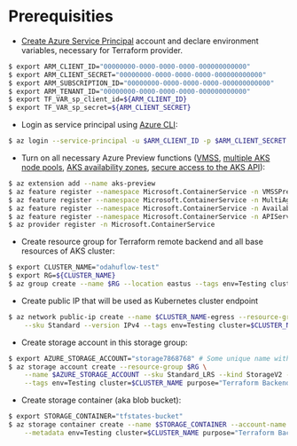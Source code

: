 # Prerequisities

- [Create Azure Service Principal](https://www.terraform.io/docs/providers/azurerm/auth/service_principal_client_secret.html#creating-a-service-principal) account and declare environment variables, necessary for Terraform provider.
```bash
$ export ARM_CLIENT_ID="00000000-0000-0000-0000-000000000000"
$ export ARM_CLIENT_SECRET="00000000-0000-0000-0000-000000000000"
$ export ARM_SUBSCRIPTION_ID="00000000-0000-0000-0000-000000000000"
$ export ARM_TENANT_ID="00000000-0000-0000-0000-000000000000"
$ export TF_VAR_sp_client_id=${ARM_CLIENT_ID}
$ export TF_VAR_sp_secret=${ARM_CLIENT_SECRET}
```

- Login as service principal using [Azure CLI](https://docs.microsoft.com/en-us/cli/azure/install-azure-cli):
```bash
$ az login --service-principal -u $ARM_CLIENT_ID -p $ARM_CLIENT_SECRET --tenant $ARM_TENANT_ID
```

- Turn on all necessary Azure Preview functions ([VMSS](https://docs.microsoft.com/en-us/azure/aks/cluster-autoscaler), [multiple AKS node pools](https://docs.microsoft.com/en-us/azure/aks/use-multiple-node-pools), [AKS availability zones](https://docs.microsoft.com/en-us/azure/aks/availability-zones), [secure access to the AKS API](https://docs.microsoft.com/en-us/Azure/aks/api-server-authorized-ip-ranges)):
```bash
$ az extension add --name aks-preview
$ az feature register --namespace Microsoft.ContainerService -n VMSSPreview
$ az feature register --namespace Microsoft.ContainerService -n MultiAgentpoolPreview
$ az feature register --namespace Microsoft.ContainerService -n AvailabilityZonePreview
$ az feature register --namespace Microsoft.ContainerService -n APIServerSecurityPreview
$ az provider register -n Microsoft.ContainerService
```

- Create resource group for Terraform remote backend and all base resources of AKS cluster:
```bash
$ export CLUSTER_NAME="odahuflow-test"
$ export RG=${CLUSTER_NAME}
$ az group create --name $RG --location eastus --tags env=Testing cluster=$CLUSTER_NAME
```

- Create public IP that will be used as Kubernetes cluster endpoint
```bash
$ az network public-ip create --name $CLUSTER_NAME-egress --resource-group $RG --allocation-method Static \
    --sku Standard --version IPv4 --tags env=Testing cluster=$CLUSTER_NAME purpose="Kubernetes cluster egress"
```

- Create storage account in this storage group:
```bash
$ export AZURE_STORAGE_ACCOUNT="storage7868768" # Some unique name without dashes, underscores and capitals
$ az storage account create --resource-group $RG \
	--name $AZURE_STORAGE_ACCOUNT --sku Standard_LRS --kind StorageV2 --encryption-services blob \
	--tags env=Testing cluster=$CLUSTER_NAME purpose="Terraform Backend storage"
```

- Create storage container (aka blob bucket):
```bash
$ export STORAGE_CONTAINER="tfstates-bucket"
$ az storage container create --name $STORAGE_CONTAINER --account-name $AZURE_STORAGE_ACCOUNT \
	--metadata env=Testing cluster=$CLUSTER_NAME purpose="Terraform Backend storage"
```
